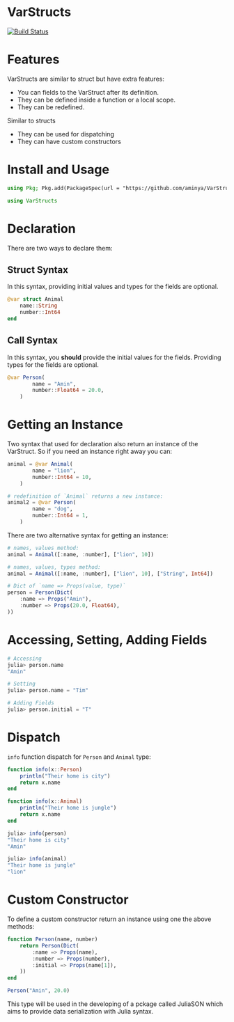 # VarStructs

[![Build Status](https://github.com/aminya/VarStructs.jl/workflows/CI/badge.svg)](https://github.com/aminya/VarStructs.jl/actions)

# Features

VarStructs are similar to struct but have extra features:
  - You can fields to the VarStruct after its definition.
  - They can be defined inside a function or a local scope.
  - They can be redefined.

Similar to structs
  - They can be used for dispatching
  - They can have custom constructors

# Install and Usage
```julia
using Pkg; Pkg.add(PackageSpec(url = "https://github.com/aminya/VarStructs.jl", rev = "master"))
```
```julia
using VarStructs
```

# Declaration
There are two ways to declare them:

## Struct Syntax
In this syntax, providing initial values and types for the fields are optional.
```julia
@var struct Animal
    name::String
    number::Int64
end
```

## Call Syntax
In this syntax, you **should** provide the initial values for the fields. Providing types for the fields are optional.
```julia
@var Person(
        name = "Amin",
        number::Float64 = 20.0,
    )
```

# Getting an Instance

Two syntax that used for declaration also return an instance of the VarStruct. So if you need an instance right away you can:
```julia
animal = @var Animal(
        name = "lion",
        number::Int64 = 10,
    )

# redefinition of `Animal` returns a new instance:
animal2 = @var Person(
        name = "dog",
        number::Int64 = 1,
    )
```

There are two alternative syntax for getting an instance:
```julia
# names, values method:
animal = Animal([:name, :number], ["lion", 10])

# names, values, types method:
animal = Animal([:name, :number], ["lion", 10], ["String", Int64])

# Dict of `name => Props(value, type)`
person = Person(Dict(
    :name => Props("Amin"),
    :number => Props(20.0, Float64),
))
```

# Accessing, Setting, Adding Fields
```julia
# Accessing
julia> person.name
"Amin"

# Setting
julia> person.name = "Tim"

# Adding Fields
julia> person.initial = "T"

```

# Dispatch
`info` function dispatch for `Person` and `Animal` type:
```julia
function info(x::Person)
    println("Their home is city")
    return x.name
end

function info(x::Animal)
    println("Their home is jungle")
    return x.name
end
```
```julia
julia> info(person)
"Their home is city"
"Amin"

julia> info(animal)
"Their home is jungle"
"lion"
```


# Custom Constructor
To define a custom constructor return an instance using one the above methods:
```julia
function Person(name, number)
    return Person(Dict(
        :name => Props(name),
        :number => Props(number),
        :initial => Props(name[1]),
    ))
end

Person("Amin", 20.0)
```


This type will be used in the developing of a pckage called JuliaSON which aims to provide data serialization with Julia syntax.
